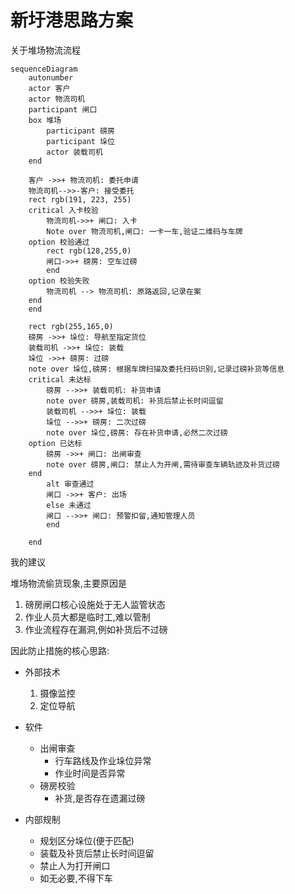 # 新圩港思路方案

关于堆场物流流程

```mermaid
sequenceDiagram
    autonumber
    actor 客户
    actor 物流司机
    participant 闸口
    box 堆场
        participant 磅房
        participant 垛位
        actor 装载司机
    end

    客户 ->>+ 物流司机: 委托申请
    物流司机-->>-客户: 接受委托
    rect rgb(191, 223, 255)
    critical 入卡校验
        物流司机->>+ 闸口: 入卡
        Note over 物流司机,闸口: 一卡一车,验证二维码与车牌
    option 校验通过
        rect rgb(128,255,0)
        闸口->>+ 磅房: 空车过磅
        end
    option 校验失败
        物流司机 --> 物流司机: 原路返回,记录在案
    end
    end

    rect rgb(255,165,0)
    磅房 ->>+ 垛位: 导航至指定货位
    装载司机 ->>+ 垛位: 装载
    垛位 ->>+ 磅房: 过磅
    note over 垛位,磅房: 根据车牌扫描及委托扫码识别,记录过磅补货等信息
    critical 未达标
        磅房 -->>+ 装载司机: 补货申请
        note over 磅房,装载司机: 补货后禁止长时间逗留
        装载司机 -->>+ 垛位: 装载
        垛位 -->>+ 磅房: 二次过磅
        note over 垛位,磅房: 存在补货申请,必然二次过磅
    option 已达标
        磅房 ->>+ 闸口: 出闸审查
        note over 磅房,闸口: 禁止人为开闸,需待审查车辆轨迹及补货过磅
    end
        alt 审查通过
        闸口 ->>+ 客户: 出场
        else 未通过
        闸口 -->>+ 闸口: 预警扣留,通知管理人员
        end

    end
```

我的建议

堆场物流偷货现象,主要原因是
1. 磅房闸口核心设施处于无人监管状态
2. 作业人员大都是临时工,难以管制
3. 作业流程存在漏洞,例如补货后不过磅

因此防止措施的核心思路:

- 外部技术
  1. 摄像监控
  2. 定位导航

- 软件
  - 出闸审查
    - 行车路线及作业垛位异常
    - 作业时间是否异常
  - 磅房校验
    - 补货,是否存在遗漏过磅

- 内部规制
  - 规划区分垛位(便于匹配)
  - 装载及补货后禁止长时间逗留
  - 禁止人为打开闸口
  - 如无必要,不得下车

